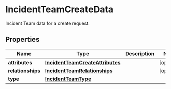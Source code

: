 

# IncidentTeamCreateData

Incident Team data for a create request.
## Properties

Name | Type | Description | Notes
------------ | ------------- | ------------- | -------------
**attributes** | [**IncidentTeamCreateAttributes**](IncidentTeamCreateAttributes.md) |  |  [optional]
**relationships** | [**IncidentTeamRelationships**](IncidentTeamRelationships.md) |  |  [optional]
**type** | [**IncidentTeamType**](IncidentTeamType.md) |  | 




